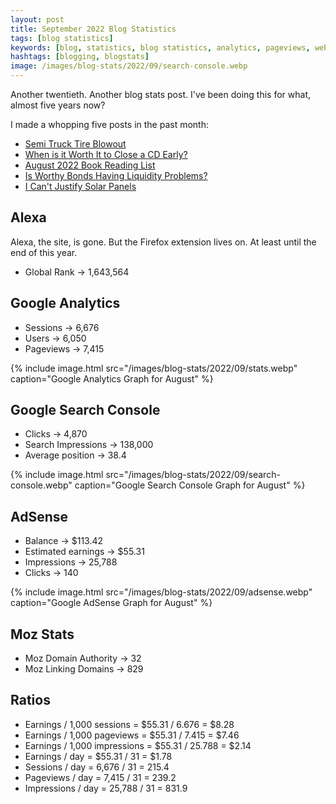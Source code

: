 ```yaml
---
layout: post
title: September 2022 Blog Statistics
tags: [blog statistics]
keywords: [blog, statistics, blog statistics, analytics, pageviews, webmaster, webmaster tools, alexa, google]
hashtags: [blogging, blogstats]
image: /images/blog-stats/2022/09/search-console.webp
---
```


Another twentieth. Another blog stats post. I've been doing this for what, almost five years now?

I made a whopping five posts in the past month:

* [Semi Truck Tire Blowout](https://www.joehxblog.com/semi-truck-tire-blowout/)
* [When is it Worth It to Close a CD Early?](https://www.joehxblog.com/when-is-it-worth-it-to-close-a-cd-early/)
* [August 2022 Book Reading List](https://www.joehxblog.com/august-2022-book-reading-list/)
* [Is Worthy Bonds Having Liquidity Problems?](https://www.joehxblog.com/is-worthy-bonds-having-liquidity-problems/)
* [I Can't Justify Solar Panels](https://www.joehxblog.com/i-cant-justify-solar-panels/)

## Alexa

Alexa, the site, is gone. But the Firefox extension lives on. At least until the end of this year.

* Global Rank &rarr; 1,643,564

## Google Analytics

* Sessions &rarr; 6,676
* Users &rarr; 6,050
* Pageviews &rarr; 7,415

{% include image.html src="/images/blog-stats/2022/09/stats.webp" caption="Google Analytics Graph for August" %}

## Google Search Console

* Clicks &rarr; 4,870
* Search Impressions &rarr; 138,000
* Average position &rarr; 38.4

{% include image.html src="/images/blog-stats/2022/09/search-console.webp" caption="Google Search Console Graph for August" %}

## AdSense

* Balance &rarr; $113.42
* Estimated earnings &rarr; $55.31
* Impressions &rarr; 25,788
* Clicks &rarr; 140

{% include image.html src="/images/blog-stats/2022/09/adsense.webp" caption="Google AdSense Graph for August" %}

## Moz Stats

* Moz Domain Authority &rarr; 32 
* Moz Linking Domains &rarr; 829

## Ratios

* Earnings / 1,000 sessions = $55.31 / 6.676 = $8.28
* Earnings / 1,000 pageviews = $55.31 / 7.415 = $7.46
* Earnings / 1,000 impressions = $55.31 / 25.788 = $2.14
* Earnings / day = $55.31 / 31 = $1.78
* Sessions / day = 6,676 / 31 = 215.4
* Pageviews / day = 7,415 / 31 = 239.2
* Impressions / day = 25,788 / 31 = 831.9